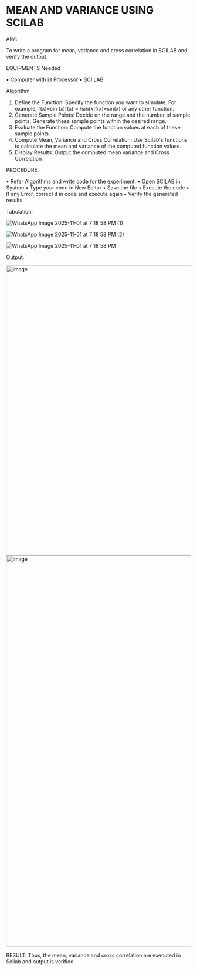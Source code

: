 
#  MEAN AND VARIANCE USING SCILAB

AIM: 

To write a program for mean, variance and cross correlation in SCILAB and verify the output. 
 
EQUIPMENTS Needed 
 
• Computer with i3 Processor 
• SCI LAB 
 
Algorithm 
1. Define the Function: Specify the function you want to simulate. For example, 
f(x)=sin  (x)f(x) = \sin(x)f(x)=sin(x) or any other function. 
2. Generate Sample Points: Decide on the range and the number of sample points. Generate 
these sample points within the desired range. 
3. Evaluate the Function: Compute the function values at each of these sample points. 
4. Compute Mean, Variance and Cross Correlation: Use Scilab's functions to calculate the 
mean and variance of the computed function values. 
5. Display Results: Output the computed mean variance and Cross Correlation

   
PROCEDURE:

• Refer Algorithms and write code for the experiment. 
• Open SCILAB in System 
• Type your code in New Editor 
• Save the file 
• Execute the code 
• If any Error, correct it in code and execute again 
• Verify the generated results

Tabulation:

![WhatsApp Image 2025-11-01 at 7 18 58 PM (1)](https://github.com/user-attachments/assets/2867df8d-90ed-47b3-aa0f-4deec8800632)


![WhatsApp Image 2025-11-01 at 7 18 58 PM (2)](https://github.com/user-attachments/assets/4f8fe1e5-fb5a-47b5-a713-17ca01cd6271)


![WhatsApp Image 2025-11-01 at 7 18 58 PM](https://github.com/user-attachments/assets/492133dc-480f-440d-a20d-cd6239fff0d5)


Output:

<img width="1600" height="788" alt="image" src="https://github.com/user-attachments/assets/ef514499-4816-4ff9-8195-117e0ea5a4ca" />


<img width="1918" height="1065" alt="image" src="https://github.com/user-attachments/assets/b45fbefa-82ae-41ca-8ba7-26d0e4e491ec" />



RESULT: 
Thus, the mean, variance and cross correlation are executed in Scilab and output is verified.






